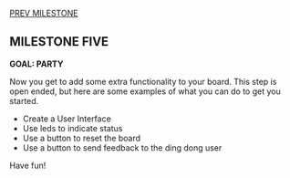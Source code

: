 
[PREV MILESTONE](./5-MILESTONE.md)

## MILESTONE FIVE
**GOAL: PARTY**

Now you get to add some extra functionality to your board. This step is open ended, but here are some examples of what you can do to get you started.

* Create a User Interface
* Use leds to indicate status
* Use a button to reset the board
* Use a button to send feedback to the ding dong user


 Have fun!
